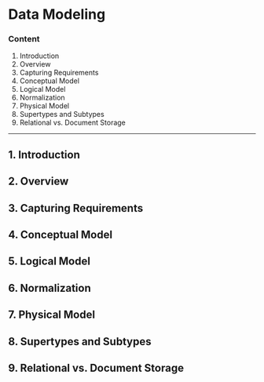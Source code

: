 # Data Modeling

### Content

1. Introduction
2. Overview
3. Capturing Requirements
4. Conceptual Model
5. Logical Model
6. Normalization
7. Physical Model
8. Supertypes and Subtypes
9. Relational vs. Document Storage

----------------------------------------------------------------------------------------------------------------------

## 1. Introduction
## 2. Overview
## 3. Capturing Requirements
## 4. Conceptual Model
## 5. Logical Model
## 6. Normalization
## 7. Physical Model
## 8. Supertypes and Subtypes
## 9. Relational vs. Document Storage
